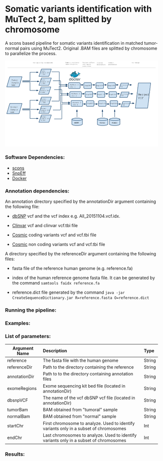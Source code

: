 # Somatic variants identification with MuTect 2, bam splitted by chromosome

A scons based pipeline for somatic variants identification in matched tumor-normal pairs using MuTect2. Original .BAM files are splitted by chromosome to parallelize the process.

<img src="mutect2-split-chr.png" width="900px">

### Software Dependencies:
* [scons](http://scons.org/)
* [SnpEff](http://snpeff.sourceforge.net/)
* [Docker](http:/www.docker.com/)

### Annotation dependencies:

An annotation directory specified by the annotationDir argument containing the following file:

* [dbSNP](http://www.ncbi.nlm.nih.gov/SNP/) vcf and the vcf index e.g. All_20151104.vcf.idx.

* [Clinvar](http://www.ncbi.nlm.nih.gov/clinvar/) vcf and clinvar vcf.tbi file

* [Cosmic](http://cancer.sanger.ac.uk/cosmic) coding variants vcf and vcf.tbi file

* [Cosmic](http://cancer.sanger.ac.uk/cosmic) non coding variants vcf and vcf.tbi file

A directory specified by the referenceDir argument containing the following files:

* fasta file of the reference human genome (e.g. reference.fa)

* index of the human reference genome fasta file. It can be generated by the command `samtools faidx reference.fa`

* reference.dict file generated by the command `java -jar CreateSequenceDictionary.jar R=reference.fasta O=reference.dict ` 



### Running the pipeline:


### Examples:


### List of parameters:


| Argument Name        | Description| Type |
| ------------- |:-------------| :-------------|
| reference      | The fasta file with the human genome| String |
| referenceDir      | Path to the directory containing the reference| String |
| annotationDir | Path to to the directory containing annotation files| String |
| exomeRegions | Exome sequencing kit bed file (located in annotationDir)| String |
| dbsnpVCF | The name of the vcf dbSNP vcf file (located in annotationDir)| String |
| tumorBam | BAM obtained from "tumoral" sample| String |
| normalBam | BAM obtained from "normal" sample| String |
| startChr | First chromosome to analyze. Used to identify variants only in a subset of chromosomes | Int |
| endChr | Last chromosomes to analyze. Used to identify variants only in a subset of chromosomes | Int |



### Results:
